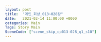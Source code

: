 ```yaml
---
layout: post
title:  "메인_회상_013~028장"
date:   2021-02-14 11:00:00 +0000
categories: Main
Tags: Story Main
SceneCode: ["scene_skip_cp013-028_q1_s10"]
---
```

